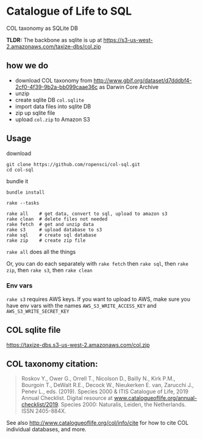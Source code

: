 Catalogue of Life to SQL
========================

COL taxonomy as SQLite DB

__TLDR:__ The backbone as sqlite is up at <https://s3-us-west-2.amazonaws.com/taxize-dbs/col.zip>

## how we do

* download COL taxonomy from <http://www.gbif.org/dataset/d7dddbf4-2cf0-4f39-9b2a-bb099caae36c> as Darwin Core Archive
* unzip
* create sqlite DB `col.sqlite`
* import data files into sqlite DB
* zip up sqlite file
* upload `col.zip` to Amazon S3

## Usage

download

```
git clone https://github.com/ropensci/col-sql.git
cd col-sql
```

bundle it

```
bundle install
```

```
rake --tasks
```

```
rake all    # get data, convert to sql, upload to amazon s3
rake clean  # delete files not needed
rake fetch  # get and unzip data
rake s3     # upload database to s3
rake sql    # create sql database
rake zip    # create zip file
```

`rake all` does all the things

Or, you can do each separately with `rake fetch` then `rake sql`, then `rake zip`, then `rake s3`, then `rake clean`

### Env vars

`rake s3` requires AWS keys. If you want to upload to AWS, make sure you have env vars with the names `AWS_S3_WRITE_ACCESS_KEY` and `AWS_S3_WRITE_SECRET_KEY`

## COL sqlite file

<https://taxize-dbs.s3-us-west-2.amazonaws.com/col.zip>

## COL taxonomy citation:

> Roskov Y., Ower G., Orrell T., Nicolson D., Bailly N., Kirk P.M., Bourgoin T., DeWalt R.E., Decock W., Nieukerken E. van, Zarucchi J., Penev L., eds. (2019). Species 2000 & ITIS Catalogue of Life, 2019 Annual Checklist. Digital resource at www.catalogueoflife.org/annual-checklist/2019. Species 2000: Naturalis, Leiden, the Netherlands. ISSN 2405-884X.

See also <http://www.catalogueoflife.org/col/info/cite> for how to cite COL individual databases, and more.
